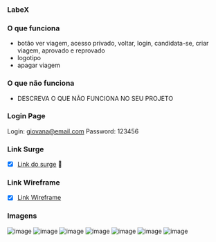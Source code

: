 ### LabeX

### O que funciona
- botão ver viagem, acesso privado, voltar, login, candidata-se, criar viagem, aprovado e reprovado
- logotipo
- apagar viagem

### O que não funciona
- DESCREVA O QUE NÃO FUNCIONA NO SEU PROJETO

### Login Page
Login: giovana@email.com
Password: 123456

### Link Surge 
- [x] [Link do surge](https://whole-dolls.surge.sh) 🚀 

### Link Wireframe
- [x] [Link Wireframe](https://www.canva.com/design/DAFDnSpPN08/YS0O3fumyVwqQNWt6mo6OQ/view?utm_content=DAFDnSpPN08&utm_campaign=designshare&utm_medium=link&utm_source=publishsharelink&mode=preview)

### Imagens
![image](https://user-images.githubusercontent.com/98060094/175830553-406ae8a4-c7ca-43ae-868e-26b68fddd42b.png)
![image](https://user-images.githubusercontent.com/98060094/175830568-0b02644a-417d-462c-b438-74b30e808f47.png)
![image](https://user-images.githubusercontent.com/98060094/175830581-52131930-a59a-48a4-8351-6af8063f7ef2.png)
![image](https://user-images.githubusercontent.com/98060094/175830604-30064ed1-483c-414a-aec6-0656add8b7b6.png)
![image](https://user-images.githubusercontent.com/98060094/175830615-a05bedd7-69ee-4d30-9723-4851be791450.png)
![image](https://user-images.githubusercontent.com/98060094/175830630-5cd16f96-a5ef-4346-b6b2-fa000bfa6bb2.png)
![image](https://user-images.githubusercontent.com/98060094/175830667-bc821b57-760c-410c-af28-f5ce60e6f183.png)
